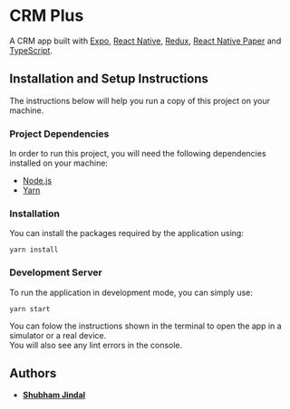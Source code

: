 # CRM Plus
A CRM app built with [Expo](https://expo.dev), [React Native](https://reactnative.dev), [Redux](https://redux.js.org), [React Native Paper](https://callstack.github.io/react-native-paper) and [TypeScript](https://www.typescriptlang.org).

## Installation and Setup Instructions
The instructions below will help you run a copy of this project on your machine.

### Project Dependencies
In order to run this project, you will need the following dependencies installed on your machine:
- [Node.js](https://nodejs.org)
- [Yarn](https://yarnpkg.com)

### Installation
You can install the packages required by the application using:
```shell script
yarn install
```

### Development Server
To run the application in development mode, you can simply use:
```shell script
yarn start
```
You can folow the instructions shown in the terminal to open the app in a simulator or a real device. \
You will also see any lint errors in the console.

## Authors
- **[Shubham Jindal](https://github.com/shubhamjindal30)**


